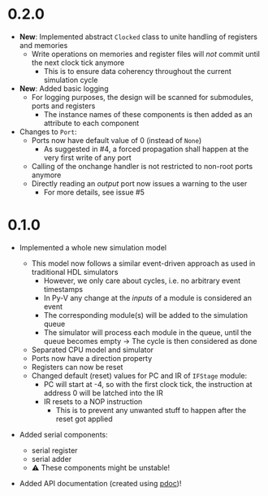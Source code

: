 # 0.2.0
- **New**: Implemented abstract `Clocked` class to unite handling of registers and memories
    - Write operations on memories and register files will _not_ commit until the next clock tick
      anymore
        - This is to ensure data coherency throughout the current simulation cycle 
- **New**: Added basic logging
    - For logging purposes, the design will be scanned for submodules, ports and registers
        - The instance names of these components is then added as an attribute to each component 
- Changes to `Port`:
    - Ports now have default value of 0 (instead of `None`)
        - As suggested in #4, a forced propagation shall happen at the very first write of any port
    - Calling of the onchange handler is not restricted to non-root ports anymore
    - Directly reading an _output_ port now issues a warning to the user
        - For more details, see issue #5

# 0.1.0

- Implemented a whole new simulation model
    - This model now follows a similar event-driven
    approach as used in traditional HDL simulators
        - However, we only care about cycles, i.e. no arbitrary event timestamps
        - In Py-V any change at the _inputs_ of a module is considered an event
        - The corresponding module(s) will be added to the simulation queue
        - The simulator will process each module in the queue, until the queue becomes empty -> The cycle is then considered as done
    - Separated CPU model and simulator
    - Ports now have a direction property
    - Registers can now be reset
    - Changed default (reset) values for PC and IR of `IFStage` module:
        - PC will start at -4, so with the first clock tick, the instruction at address 0 will be latched into the IR
        - IR resets to a NOP instruction
            - This is to prevent any unwanted stuff to happen after the reset got applied

- Added serial components:
	- serial register
    - serial adder
    - ⚠️ These components might be unstable!

- Added API documentation (created using [pdoc](https://pdoc.dev))!

